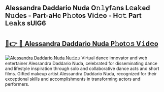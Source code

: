 ## Alessandra Daddario Nuda O𝚗𝚕yf𝚊ns L𝚎a𝚔ed N𝚞𝚍es - Part-aHc P𝚑𝚘tos Vi𝚍𝚎o - H𝚘𝚝 Part L𝚎a𝚔s sUlG6

# <h2><a href="http://kf1g9gs.oniu.top/?m=Alessandra+Daddario+Nuda">🔗👉 🔴 Alessandra Daddario Nuda P𝚑ot𝚘𝚜 V𝚒d𝚎o</a></h2>

[![Alessandra Daddario Nuda Nu𝚍e𝚜](https://i.imgur.com/0qMVB7G.gif)](http://kf1g9gs.oniu.top/?m=Alessandra+Daddario+Nuda)
Virtual dance innovator and web entertainer Alessandra Daddario Nuda, celebrated for disseminating dance and lifestyle inspiration through solo and collaborative dance acts and short films. Gifted makeup artist Alessandra Daddario Nuda, recognized for their exceptional skills and accomplishments in transforming actors and performers.  

